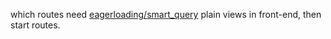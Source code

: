 
which routes need [eagerloading/smart_query](https://github.com/absent1706/sqlalchemy-mixins#eager-load) 
plain views
in front-end, then start routes.
